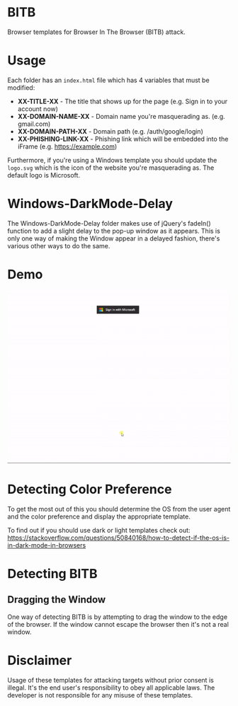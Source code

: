 # BITB

Browser templates for Browser In The Browser (BITB) attack.

# Usage

Each folder has an `index.html` file which has 4 variables that must be modified:

- **XX-TITLE-XX** - The title that shows up for the page (e.g. Sign in to your account now)
- **XX-DOMAIN-NAME-XX** - Domain name you're masquerading as. (e.g. gmail.com)
- **XX-DOMAIN-PATH-XX** - Domain path (e.g. /auth/google/login)
- **XX-PHISHING-LINK-XX** - Phishing link which will be embedded into the iFrame (e.g. https://example.com)

Furthermore, if you're using a Windows template you should update the `logo.svg` which is the icon of the website you're masquerading as. The default logo is Microsoft.

# Windows-DarkMode-Delay

The Windows-DarkMode-Delay folder makes use of jQuery's fadeIn() function to add a slight delay to the pop-up window as it appears. This is only one way of making the Window appear in a delayed fashion, there's various other ways to do the same.

# Demo

![Demo](https://github.com/puftare/js-learning-material/blob/master/fun-with-js/jQuerry/browserBrowser/demo.gif)

# Detecting Color Preference

To get the most out of this you should determine the OS from the user agent and the color preference and display the appropriate template.

To find out if you should use dark or light templates check out: https://stackoverflow.com/questions/50840168/how-to-detect-if-the-os-is-in-dark-mode-in-browsers

# Detecting BITB

## Dragging the Window

One way of detecting BITB is by attempting to drag the window to the edge of the browser. If the window cannot escape the browser then it's not a real window.

# Disclaimer

Usage of these templates for attacking targets without prior consent is illegal. It's the end user's responsibility to obey all applicable laws. The developer is not responsible for any misuse of these templates.
